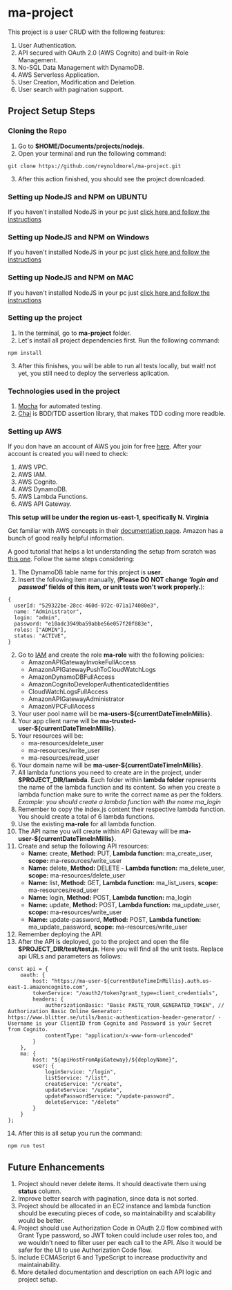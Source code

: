 # ma-project
This project is a user CRUD with the following features:
1. User Authentication.
2. API secured with OAuth 2.0 (AWS Cognito) and built-in Role Management.
3. No-SQL Data Management with DynamoDB.
4. AWS Serverless Application.
5. User Creation, Modification and Deletion.
6. User search with pagination support.
## Project Setup Steps
### Cloning the Repo
1. Go to **$HOME/Documents/projects/nodejs**.
2. Open your terminal and run the following command: 
```
git clone https://github.com/reynoldmorel/ma-project.git
```
3. After this action finished, you should see the project downloaded.
### Setting up NodeJS and NPM on UBUNTU
If you haven't installed NodeJS in your pc just [click here and follow the instructions](https://tecadmin.net/install-latest-nodejs-npm-on-ubuntu/)
### Setting up NodeJS and NPM on Windows
If you haven't installed NodeJS in your pc just [click here and follow the instructions](https://www.guru99.com/download-install-node-js.html)
### Setting up NodeJS and NPM on MAC
If you haven't installed NodeJS in your pc just [click here and follow the instructions](https://treehouse.github.io/installation-guides/mac/node-mac.html)
### Setting up the project
1. In the terminal, go to **ma-project** folder.
2. Let's install all project dependencies first. Run the following command: 
```
npm install
```
3. After this finishes, you will be able to run all tests locally, but wait! not yet, you still need to deploy the serverless aplication. 
### Technologies used in the project
1. [Mocha](https://mochajs.org/) for automated testing.
2. [Chai](https://www.chaijs.com/) is BDD/TDD assertion library, that makes TDD coding more readble.
### Setting up AWS
If you don have an account of AWS you join for free [here](https://aws.amazon.com/free/). After your account is created you will need to check:
1. AWS VPC.
2. AWS IAM.
3. AWS Cognito.
4. AWS DynamoDB.
5. AWS Lambda Functions.
6. AWS API Gateway.

**This setup will be under the region us-east-1, specifically N. Virginia**

Get familiar with AWS concepts in their [documentation page](https://docs.aws.amazon.com/). Amazon has a bunch of good really helpful information. 

A good tutorial that helps a lot understanding the setup from scratch was [this one](https://medium.com/@awskarthik82/part-1-securing-aws-api-gateway-using-aws-cognito-oauth2-scopes-410e7fb4a4c0). Follow the same steps considering:

1. The DynamoDB table name for this project is **user**.
2. Insert the following item manually, (**Please DO NOT change _'login and passwod'_ fields of this item, or unit tests won't work properly.**):
```
{
  userId: "529322be-28cc-460d-972c-071a174080e3",
  name: "Administrator",
  login: "admin",
  password: "e10adc3949ba59abbe56e057f20f883e",
  roles: ["ADMIN"],
  status: "ACTIVE",
}
```
2. Go to [IAM](https://console.aws.amazon.com/iam/home?region=us-east-1#/home) and create the role **ma-role** with the following policies:
    * AmazonAPIGatewayInvokeFullAccess
    * AmazonAPIGatewayPushToCloudWatchLogs
    * AmazonDynamoDBFullAccess
    * AmazonCognitoDeveloperAuthenticatedIdentities
    * CloudWatchLogsFullAccess
    * AmazonAPIGatewayAdministrator
    * AmazonVPCFullAccess
3. Your user pool name will be **ma-users-${currentDateTimeInMillis}**.
4. Your app client name will be **ma-trusted-user-${currentDateTimeInMillis}**.
5. Your resources will be:
    * ma-resources/delete_user
    * ma-resources/write_user
    * ma-resources/read_user
6. Your domain name will be **ma-user-${currentDateTimeInMillis}**.
7. All lambda functions you need to create are in the project, under **$PROJECT_DIR/lambda**. Each folder within **lambda folder** represents the name of the lambda function and its content. So when you create a lambda function make sure to write the correct name as per the folders. *Example: you should create a lambda function with the name ma_login*
8. Remember to copy the index.js content their respective lambda function. You should create a total of 6 lambda functions.
9. Use the existing **ma-role** for all lambda function.
10. The API name you will create within API Gateway will be **ma-user-${currentDateTimeInMillis}**.
11. Create and setup the following API resources:
    * **Name:** create, **Method:** PUT, **Lambda function:** ma_create_user, **scope:** ma-resources/write_user
    * **Name:** delete, **Method:** DELETE - **Lambda function:** ma_delete_user, **scope:** ma-resources/delete_user
    * **Name:** list, **Method:** GET, **Lambda function:** ma_list_users, **scope:** ma-resources/read_user
    * **Name:** login, **Method:** POST, **Lambda function:** ma_login
    * **Name:** update, **Method:** POST, **Lambda function:** ma_update_user, **scope:** ma-resources/write_user
    * **Name:** update-password, **Method:** POST, **Lambda function:** ma_update_password, **scope:** ma-resources/write_user
12. Remember deploying the API.
13. After the API is deployed, go to the project and open the file **$PROJECT_DIR/test/test.js**. Here you will find all the unit tests. Replace api URLs and parameters as follows:
```
const api = {
    oauth: {
        host: "https://ma-user-${currentDateTimeInMillis}.auth.us-east-1.amazoncognito.com",
        tokenService: "/oauth2/token?grant_type=client_credentials",
        headers: {
            authorizationBasic: "Basic PASTE_YOUR_GENERATED_TOKEN", // Authorization Basic Online Generator: https://www.blitter.se/utils/basic-authentication-header-generator/ - Username is your ClientID from Cognito and Password is your Secret from Cognito.
            contentType: "application/x-www-form-urlencoded"
        }
    },
    ma: {
        host: "${apiHostFromApiGateway}/${deployName}",
        user: {
            loginService: "/login",
            listService: "/list",
            createService: "/create",
            updateService: "/update",
            updatePasswordService: "/update-password",
            deleteService: "/delete"
        }
    }
};
```
14. After this is all setup you run the command:
```
npm run test
```
## Future Enhancements
1. Project should never delete items. It should deactivate them using **status** column.
2. Improve better search with pagination, since data is not sorted.
3. Project should be allocated in an EC2 instance and lambda function should be executing pieces of code, so maintainability and scalability would be better.
4. Project should use Authorization Code in OAuth 2.0 flow combined with Grant Type password, so JWT token could include user roles too, and we wouldn't need to filter user per each call to the API. Also it would be safer for the UI to use Authorization Code flow.
5. Include ECMAScript 6 and TypeScript to increase productivity and maintainability.
6. More detailed documentation and description on each API logic and project setup.
